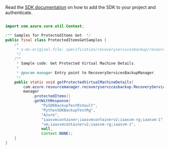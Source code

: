 Read the [SDK documentation](https://github.com/Azure/azure-sdk-for-java/blob/azure-resourcemanager-recoveryservicesbackup_1.0.0-beta.2/sdk/recoveryservicesbackup/azure-resourcemanager-recoveryservicesbackup/README.md) on how to add the SDK to your project and authenticate.

```java

import com.azure.core.util.Context;

/** Samples for ProtectedItems Get. */
public final class ProtectedItemsGetSamples {
    /*
     * x-ms-original-file: specification/recoveryservicesbackup/resource-manager/Microsoft.RecoveryServices/stable/2021-07-01/examples/AzureIaasVm/Compute_ProtectedItem_Get.json
     */
    /**
     * Sample code: Get Protected Virtual Machine Details.
     *
     * @param manager Entry point to RecoveryServicesBackupManager.
     */
    public static void getProtectedVirtualMachineDetails(
        com.azure.resourcemanager.recoveryservicesbackup.RecoveryServicesBackupManager manager) {
        manager
            .protectedItems()
            .getWithResponse(
                "PySDKBackupTestRsVault",
                "PythonSDKBackupTestRg",
                "Azure",
                "iaasvmcontainer;iaasvmcontainerv2;iaasvm-rg;iaasvm-1",
                "vm;iaasvmcontainerv2;iaasvm-rg;iaasvm-1",
                null,
                Context.NONE);
    }
}
```
